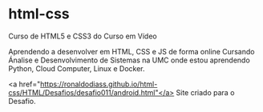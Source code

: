 # html-css
 Curso de HTML5 e CSS3 do Curso em Vídeo

 Aprendendo a desenvolver em HTML, CSS e JS de forma online
 Cursando Ánalise e Desenvolvimento de Sistemas na UMC onde estou aprendendo Python, Cloud Computer, Linux e Docker.

 <a href="https://ronaldodiass.github.io/html-css/HTML/Desafios/desafio011/android.html"</a> Site criado para o Desafio.
